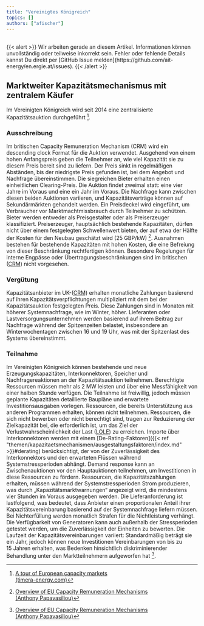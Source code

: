 ```yaml
---
title: "Vereinigtes Königreich"
topics: []
authors: ["afischer"]
---
```


<br>
{{< alert >}}
Wir arbeiten gerade an diesem Artikel. Informationen können unvollständig oder teilweise inkorrekt sein. Fehler oder fehlende Details kannst Du direkt per [GitHub Issue melden](https://github.com/ait-energy/en.ergie.at/issues).
{{< /alert >}}

## Marktweiter Kapazitätsmechanismus mit zentralem Käufer

Im Vereinigten Königreich wird seit 2014 eine zentralisierte Kapazitätsauktion durchgeführt [^Timera].

### Ausschreibung

Im britischen Capacity Remuneration Mechanism (CRM) wird ein descending clock Format für die Auktion verwendet. Ausgehend von einem hohen Anfangspreis geben die Teilnehmer an, wie viel Kapazität sie zu diesem Preis bereit sind zu liefern. Der Preis sinkt in regelmäßigen Abständen, bis der niedrigste Preis gefunden ist, bei dem Angebot und Nachfrage übereinstimmen. Die siegreichen Bieter erhalten einen einheitlichen Clearing-Preis. Die Auktion findet zweimal statt: eine vier Jahre im Voraus und eine ein Jahr im Voraus. Die Nachfrage kann zwischen diesen beiden Auktionen variieren, und Kapazitätsverträge können auf Sekundärmärkten gehandelt werden. Ein Preisdeckel wird eingeführt, um Verbraucher vor Marktmachtmissbrauch durch Teilnehmer zu schützen. Bieter werden entweder als Preisgestalter oder als Preiserzeuger klassifiziert. Preiserzeuger, hauptsächlich bestehende Kapazitäten, dürfen nicht über einem festgelegten Schwellenwert bieten, der auf etwa der Hälfte der Kosten für den Neubau geschätzt wird (25&nbsp;GBP/kW) [^1]. Ausnahmen bestehen für bestehende Kapazitäten mit hohen Kosten, die eine Befreiung von dieser Beschränkung rechtfertigen können. Besondere Regelungen für interne Engpässe oder Übertragungsbeschränkungen sind im britischen (<abbr title="Capacity Remuneration Mechamism (Kapazitätsmechanismus)">CRM</abbr>) nicht vorgesehen.

### Vergütung

Kapazitätsanbieter im UK-(<abbr title="Capacity Remuneration Mechamism (Kapazitätsmechanismus)">CRM</abbr>) erhalten monatliche Zahlungen basierend auf ihren Kapazitätsverpflichtungen multipliziert mit dem bei der Kapazitätsauktion festgelegten Preis. Diese Zahlungen sind in Monaten mit höherer Systemnachfrage, wie im Winter, höher. Lieferanten oder Lastversorgungsunternehmen werden basierend auf ihrem Beitrag zur Nachfrage während der Spitzenzeiten belastet, insbesondere an Winterwochentagen zwischen 16 und 19&nbsp;Uhr, was mit der Spitzenlast des Systems übereinstimmt.

### Teilnahme

Im Vereinigten Königreich können bestehende und neue Erzeugungskapazitäten, Interkonnektoren, Speicher und Nachfragereaktionen an der Kapazitätsauktion teilnehmen. Berechtigte Ressourcen müssen mehr als 2&nbsp;MW leisten und über eine Messfähigkeit von einer halben Stunde verfügen. Die Teilnahme ist freiwillig, jedoch müssen geplante Kapazitäten detaillierte Baupläne und erwartete Investitionsausgaben vorlegen. Ressourcen, die bereits Unterstützung aus anderen Programmen erhalten, können nicht teilnehmen. Ressourcen, die sich nicht bewerben oder nicht berechtigt sind, tragen zur Reduzierung der Zielkapazität bei, die erforderlich ist, um das Ziel der Verlustwahrscheinlichkeit der Last (<abbr title="Loss of Load Expectation">LOLE</abbr>) zu erreichen. Importe über Interkonnektoren werden mit einem [De-Rating-Faktoren]({{< ref "themen/kapazitaetsmechanismen/ausgestaltungsfaktoren/index.md" >}}#derating) berücksichtigt, der von der Zuverlässigkeit des Interkonnektors und den erwarteten Flüssen während Systemstressperioden abhängt. Demand response kann an Zwischenauktionen vor den Hauptauktionen teilnehmen, um Investitionen in diese Ressourcen zu fördern. Ressourcen, die Kapazitätszahlungen erhalten, müssen während der Systemstressperioden Strom produzieren, was durch „Kapazitätsmarktwarnungen“ angezeigt wird, die mindestens vier Stunden im Voraus ausgegeben werden. Die Lieferanforderung ist lastfolgend, was bedeutet, dass Anbieter einen proportionalen Anteil ihrer Kapazitätsvereinbarung basierend auf der Systemnachfrage liefern müssen. Bei Nichterfüllung werden monatlich Strafen für die Nichtleistung verhängt. Die Verfügbarkeit von Generatoren kann auch außerhalb der Stressperioden getestet werden, um die Zuverlässigkeit der Einheiten zu bewerten. Die Laufzeit der Kapazitätsvereinbarungen variiert: Standardmäßig beträgt sie ein Jahr, jedoch können neue Investitionen Vereinbarungen von bis zu 15&nbsp;Jahren erhalten, was Bedenken hinsichtlich diskriminierender Behandlung unter den Marktteilnehmern aufgeworfen hat [^1].

<!-- Fußnoten -->
[^1]: [Overview of EU Capacity Remuneration Mechanisms<br>(Anthony Papavasiliou)](https://www.raaey.gr/energeia/wp-content/uploads/2021/05/Report-I-CRM-final.pdf)

[^Timera]: [A tour of European capacity markets<br>(timera-energy.com)](https://timera-energy.com/blog/a-tour-of-european-capacity-markets/)

